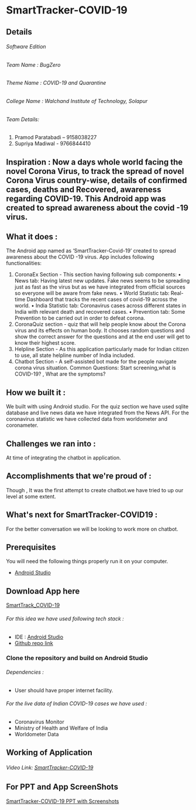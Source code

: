 # SmartTracker-COVID-19

## Details

###### Software Edition
###### Team Name    :  BugZero
###### Theme Name  :   COVID-19 and Quarantine
###### College Name :  Walchand Institute of Technology, Solapur
###### Team Details:
1. Pramod Paratabadi – 9158038227
2. Supriya Madiwal - 9766844410

## Inspiration : Now a days whole world facing the novel Corona Virus, to track the spread of novel Corona Virus country-wise, details of confirmed cases, deaths and Recovered, awareness regarding COVID-19. This Android app was created to spread awareness about the covid -19 virus.

## What it does : 
The Android app named as ‘SmartTracker-Covid-19’ created to spread awareness about the COVID -19 virus. App includes following functionalities:
1.  CoronaEx Section -
This section having following sub components:
•  News tab: Having latest new updates. Fake news seems to be spreading just as fast as the virus but as we have integrated from official sources so everyone will be aware from fake news.
•  World Statistic tab: Real-time Dashboard that tracks the recent cases of covid-19 across the world.
•  India Statistic tab: Coronavirus cases across different states in India with relevant death and recovered cases.
•  Prevention tab: Some Prevention to be carried out in order to defeat corona.
2.  CoronaQuiz section - quiz that will help people know about the Corona virus and its effects on human body. It chooses random questions and show the correct answer for the questions and at the end user will get to know their highest score.
3.  Helpline Section - As this application particularly made for Indian citizen to use, all state helpline number of India included.
4.  Chatbot Section - A self-assisted bot made for the people navigate corona virus situation.
         Common Questions:  Start screening,what is COVID-19? , What are the symptoms? 


## How we built it :
We built with using Android studio. For the quiz section we have used sqlite database and live news data we have integrated from the News API. For the coronavirus statistic we have collected data from worldometer and coronameter.

## Challenges we ran into :
At time of integrating the chatbot in application.

## Accomplishments that we're proud of :
Though , It was the first attempt to create chatbot.we have tried to up our level at some extent. 


## What's next for SmartTracker-COVID19 :
For the better conversation we will be looking to work more on chatbot.
	
## Prerequisites
 You will need the following things properly run it on your computer.

- [Android Studio](https://developer.android.com/studio)

## Download App here
[SmartTrack_COVID-19](https://drive.google.com/file/d/1A-Xxmr_9AwaQYMjKXxVpnFcllyAaBeoe/view?usp=sharing)

###### For this idea we have used following tech stack :
- IDE : [Android Studio](https://developer.android.com/studio)
- [Github repo link](https://github.com/supriya1511/SmartTracker-COVID-19)

### Clone the repository and build on Android Studio

###### Dependencies :
- User should have proper internet facility.


###### For the live data of Indian COVID-19 cases we have used :
- Coronavirus Monitor
- Ministry of Health and Welfare of India
- Worldometer Data


## Working of Application 
###### Video Link: [SmartTracker-COVID-19](https://youtu.be/uLBoUSFFFdQ)

## For PPT and App ScreenShots
[SmartTracker-COVID-19 PPT with Screenshots](https://drive.google.com/file/d/1DE2ER_rR9lXAidpydrjn1zPl8ohQM_qS/view?usp=sharing)

